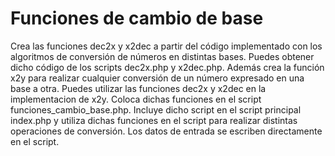 # Funciones de cambio de base
Crea las funciones dec2x y x2dec a partir del código implementado con los algoritmos de conversión de números en 
distintas bases. Puedes obtener dicho código de los scripts dec2x.php y x2dec.php. Además crea la función x2y para 
realizar cualquier conversión de un número expresado en una base a otra. Puedes utilizar las funciones dec2x y x2dec en la implementacion de x2y. 
Coloca dichas funciones en el script funciones_cambio_base.php.
Incluye dicho script en el script principal index.php y utiliza dichas funciones en el script para realizar distintas operaciones
de conversión.
Los datos de entrada se escriben directamente en el script.